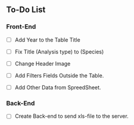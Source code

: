 ## To-Do List

### Front-End

- [ ] Add Year to the Table Title
- [ ] Fix Title (Analysis type) to (Species)
- [ ] Change Header Image

- [ ] Add Filters Fields Outside the Table.
- [ ] Add Other Data from SpreedSheet.



### Back-End

- [ ] Create Back-end to send xls-file to the server.